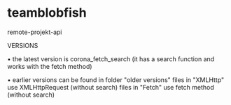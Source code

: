 # teamblobfish
remote-projekt-api


VERSIONS

• the latest version is corona_fetch_search (it has a search function and works with the fetch method)

• earlier versions can be found in folder "older versions"
    files in "XMLHttp" use XMLHttpRequest (without search)
    files in "Fetch" use fetch method (without search)
